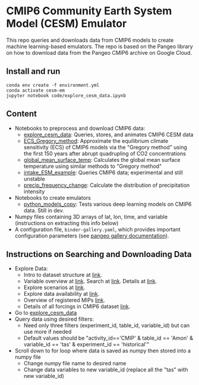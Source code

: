 # CMIP6 Community Earth System Model (CESM) Emulator

This repo queries and downloads data from CMIP6 models to create machine learning-based emulators. The repo is based on the Pangeo library on how to download data from the Pangeo CMIP6 archive on Google Cloud. 

## Install and run
```
conda env create -f environment.yml
conda activate cesm-em
jupyter notebook code/explore_cesm_data.ipynb
```

## Content
- Notebooks to preprocess and download CMIP6 data:
  - [explore_cesm_data](explore_cesm_data.ipynb): Queries, stores, and animates CMIP6 CESM data
  - [ECS_Gregory_method](ECS_Gregory_method.ipynb): Approximate the equilibrium climate sensitivity (ECS) of CMIP6 models via the "Gregory method" using the first 150 years after abrupt quadrupling of CO2 concentrations 
  - [global_mean_surface_temp](global_mean_surface_temp.ipynb): Calculates the global mean surface temperature using similar methods to "Gregory method"
  - [intake_ESM_example](intake_ESM_example.ipynb): Queries CMIP6 data; experimental and still unstable
  - [precip_frequency_change](precip_frequency_change.ipynb): Calculate the distribution of precipitation intensity
- Notebooks to create emulators
  - [python_models_copy](python_models_copy.ipynb): Tests various deep learning models on CMIP6 data. Still in dev.
- Numpy files containing 3D arrays of lat, lon, time, and variable (instructions on extracting this info below)
- A configuration file, `binder-gallery.yaml`, which provides important
  configuration parameters (see [pangeo gallery documentation](http://gallery.pangeo.io)).

## Instructions on Searching and Downloading Data
- Explore Data:
  - Intro to dataset structure at [link](https://docs.google.com/document/d/1yUx6jr9EdedCOLd--CPdTfGDwEwzPpCF6p1jRmqx-0Q/edit#).
  - Variable overview at [link](https://docs.google.com/spreadsheets/d/1UUtoz6Ofyjlpx5LdqhKcwHFz2SGoTQV2_yekHyMfL9Y/edit#gid=1221485271). Search at [link](https://clipc-services.ceda.ac.uk/dreq/mipVars.html). Details at [link](https://github.com/cmip6dr/data_request_snapshots/blob/main/Release/dreqPy/docs/CMIP6_MIP_tables.xlsx).
  - Explore scenarios at [link](https://wcrp-cmip.github.io/CMIP6_CVs/docs/CMIP6_experiment_id.html).
  - Explore data availability at [link](https://esgf-node.llnl.gov/search/cmip6/).
  - Overview of registered MIPs [link](https://wcrp-cmip.org/mips/#:~:text=Model%20Intercomparison%20Projects%20(MIPs)%20address,of%20the%20previous%20CMIP%20phases).
  - Details of all forcings in CMIP6 dataset [link](https://docs.google.com/document/d/1pU9IiJvPJwRvIgVaSDdJ4O0Jeorv_2ekEtted34K9cA/edit#heading=h.rnazm7g7fsl8).
- Go to [explore_cesm_data](explore_cesm_data.ipynb)
- Query data using desired filters:
  - Need only three filters (experiment_id, table_id, variable_id) but can use more if needed
  - Default values should be "activity_id=='CMIP' & table_id == 'Amon' & variable_id == 'tas' & experiment_id == 'historical'"
- Scroll down to for loop where data is saved as numpy then stored into a numpy file
  - Change numpy file name to desired name 
  - Change data variables to new variable_id (replace all the "tas" with new variable_id)
